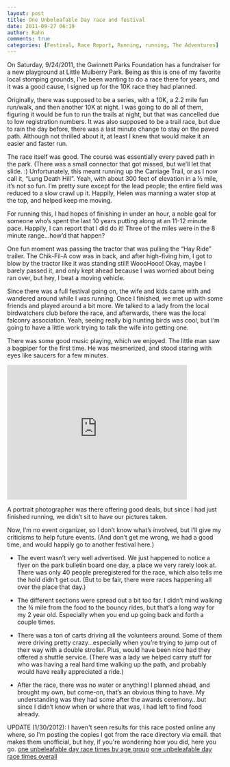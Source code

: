 ```yaml
---
layout: post
title: One Unbeleafable Day race and festival
date: 2011-09-27 06:19
author: Rahn
comments: true
categories: [Festival, Race Report, Running, running, The Adventures]
---
```

On Saturday, 9/24/2011, the Gwinnett Parks Foundation has a fundraiser for a new playground at Little Mulberry Park. Being as this is one of my favorite local stomping grounds, I’ve been wanting to do a race there for years, and it was a good cause, I signed up for the 10K race they had planned.

Originally, there was supposed to be a series, with a 10K, a 2.2 mile fun run/walk, and then another 10K at night. I was going to do all of them, figuring it would be fun to run the trails at night, but that was cancelled due to low registration numbers. It was also supposed to be a trail race, but due to rain the day before, there was a last minute change to stay on the paved path. Although not thrilled about it, at least I knew that would make it an easier and faster run.

The race itself was good. The course was essentially every paved path in the park. (There was a small connector that got missed, but we’ll let that slide. :) Unfortunately, this meant running up the Carriage Trail, or as I now call it, “Lung Death Hill”. Yeah, with about 300 feet of elevation in a ½ mile, it’s not so fun. I’m pretty sure except for the lead people; the entire field was reduced to a slow crawl up it. Happily, Helen was manning a water stop at the top, and helped keep me moving.

For running this, I had hopes of finishing in under an hour, a noble goal for someone who’s spent the last 10 years putting along at an 11-12 minute pace. Happily, I can report that I did do it! Three of the miles were in the 8 minute range…how’d that happen?

One fun moment was passing the tractor that was pulling the “Hay Ride” trailer. The Chik-Fil-A cow was in back, and after high-fiving him, I got to blow by the tractor like it was standing still! WoooHooo! Okay, maybe I barely passed it, and only kept ahead because I was worried about being ran over, but hey, I beat a moving vehicle.

Since there was a full festival going on, the wife and kids came with and wandered around while I was running. Once I finished, we met up with some friends and played around a bit more. We talked to a lady from the local birdwatchers club before the race, and afterwards, there was the local falconry association. Yeah, seeing really big hunting birds was cool, but I’m going to have a little work trying to talk the wife into getting one.

There was some good music playing, which we enjoyed. The little man saw a bagpiper for the first time. He was mesmerized, and stood staring with eyes like saucers for a few minutes.

<iframe src="http://www.youtube.com/embed/PtZ8V0x4TpY" height="315" width="420" frameborder="0"></iframe>

A portrait photographer was there offering good deals, but since I had just finished running, we didn’t sit to have our pictures taken.

Now, I’m no event organizer, so I don’t know what’s involved, but I’ll give my criticisms to help future events. (And don’t get me wrong, we had a good time, and would happily go to another festival here.)

- The event wasn’t very well advertised. We just happened to notice a flyer on the park bulletin board one day, a place we very rarely look at. There was only 40 people preregistered for the race, which also tells me the hold didn’t get out. (But to be fair, there were races happening all over the place that day.)

- The different sections were spread out a bit too far. I didn’t mind walking the ¾ mile from the food to the bouncy rides, but that’s a long way for my 2 year old. Especially when you end up going back and forth a couple times.

- There was a ton of carts driving all the volunteers around. Some of them were driving pretty crazy…especially when you’re trying to jump out of their way with a double stroller. Plus, would have been nice had they offered a shuttle service. (There was a lady we helped carry stuff for who was having a real hard time walking up the path, and probably would have really appreciated a ride.)

- After the race, there was no water or anything! I planned ahead, and brought my own, but come-on, that’s an obvious thing to have. My understanding was they had some after the awards ceremony…but since I didn’t know when or where that was, I had left to find food already.

UPDATE (1/30/2012):
I haven't seen results for this race posted online any where, so I'm posting the copies I got from the race directory via email. that makes them unofficial, but hey, if you're wondering how you did, here you go.
<a href="http://gonesomewhere.com/wp-content/uploads/2011/09/one-unbeleafable-day-race-times-by-age-group.pdf">one unbeleafable day race times by age group</a>
<a href="http://gonesomewhere.com/wp-content/uploads/2011/09/one-unbeleafable-day-race-times-overall.pdf">one unbeleafable day race times overall</a>
